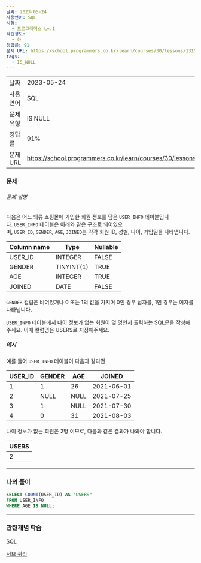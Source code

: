 ```yaml
---
날짜: 2023-05-24
사용언어: SQL
시험:
  - 프로그래머스 Lv.1
학습정도:
  - 하
정답률: 91
문제 URL: https://school.programmers.co.kr/learn/courses/30/lessons/131528
tags:
  - IS_NULL
---
```

|           |                                                                  |
| --------- | ---------------------------------------------------------------- |
| 날짜      | 2023-05-24                                                       |
| 사용 언어 | SQL                                                              |
| 문제 유형 | IS NULL                                                          |
| 정답률    | 91%                                                              |
| 문제 URL  | https://school.programmers.co.kr/learn/courses/30/lessons/131528 |

### 문제
###### 문제 설명

다음은 어느 의류 쇼핑몰에 가입한 회원 정보를 담은 `USER_INFO` 테이블입니다. `USER_INFO` 테이블은 아래와 같은 구조로 되어있으며, `USER_ID`, `GENDER`, `AGE`, `JOINED`는 각각 회원 ID, 성별, 나이, 가입일을 나타냅니다.

|Column name|Type|Nullable|
|---|---|---|
|USER_ID|INTEGER|FALSE|
|GENDER|TINYINT(1)|TRUE|
|AGE|INTEGER|TRUE|
|JOINED|DATE|FALSE|

`GENDER` 컬럼은 비어있거나 0 또는 1의 값을 가지며 0인 경우 남자를, 1인 경우는 여자를 나타냅니다.

`USER_INFO` 테이블에서 나이 정보가 없는 회원이 몇 명인지 출력하는 SQL문을 작성해주세요. 이때 컬럼명은 USERS로 지정해주세요.

##### 예시

예를 들어 `USER_INFO` 테이블이 다음과 같다면

|USER_ID|GENDER|AGE|JOINED|
|---|---|---|---|
|1|1|26|2021-06-01|
|2|NULL|NULL|2021-07-25|
|3|1|NULL|2021-07-30|
|4|0|31|2021-08-03|

나이 정보가 없는 회원은 2명 이므로, 다음과 같은 결과가 나와야 합니다.

|USERS|
|---|
|2|

---

### 나의 풀이

```SQL
SELECT COUNT(USER_ID) AS "USERS"
FROM USER_INFO
WHERE AGE IS NULL;
```

---
### 관련개념 학습

[SQL](Summary/DB/SQL.md)

[서브 쿼리](서브%20쿼리.md)
